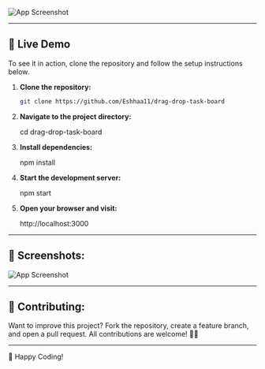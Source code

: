 ![App Screenshot](src/assets/imagee.jpg)

---

## 🚀 Live Demo
To see it in action, clone the repository and follow the setup instructions below.

1. **Clone the repository:**

   ```bash
   git clone https://github.com/Eshhaa11/drag-drop-task-board

2. **Navigate to the project directory:**

   cd drag-drop-task-board

3. **Install dependencies:**

   npm install

4. **Start the development server:**

   npm start

5. **Open your browser and visit:**

   http://localhost:3000

---

 ## 🎨 Screenshots:
 ![App Screenshot](src/assets/image.png)


 ---

 ## 🤝 Contributing:
 Want to improve this project? Fork the repository, create a feature branch, and open a pull request. All contributions are welcome! 🚀✨
 
 ---

 🎉 Happy Coding!
